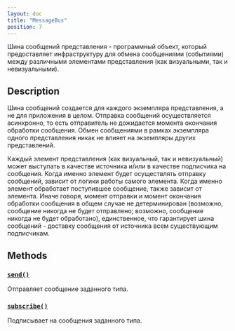 ```yaml
---
layout: doc
title: "MessageBus"
position: 7
---
```


Шина сообщений представления - программный объект, который предоставляет инфраструктуру для обмена
сообщениями (событиями) между различными элементами представления (как визуальными, так и невизуальными).

## Description

Шина сообщений создается для каждого экземпляра представления, а не для приложения в целом. Отправка
сообщений осуществляется асинхронно, то есть отправитель не дожидается момента окончания обработки
сообщения. Обмен сообщениями в рамках экземпляра одного представления никак не влияет на экземпляры
других представлений.

Каждый элемент представления (как визуальный, так и невизуальный) может выступать в качестве источника
и/или в качестве подписчика на сообщения. Когда именно элемент будет осуществлять отправку сообщений,
зависит от логики работы самого элемента. Когда именно элемент обработает поступившее сообщение, также
зависит от элемента. Иначе говоря, момент отправки и момент окончания обработки сообщения в общем случае
не детерминирован (возможно, сообщение никогда не будет отправлено; возможно, сообщение никогда не будет
обработано), единственное, что гарантирует шина сообщений - доставку сообщения от источника всем
существующим подписчикам.

## Methods

### [`send()`](MessageBus.send/)

Отправляет сообщение заданного типа.

### [`subscribe()`](MessageBus.subscribe/)

Подписывает на сообщения заданного типа.
